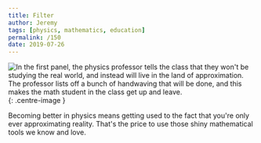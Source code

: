 ```yaml
---
title: Filter
author: Jeremy
tags: [physics, mathematics, education]
permalink: /150
date: 2019-07-26
---
```


![In the first panel, the physics professor tells the class that they won't be studying the real world, and instead will live in the land of approximation. The professor lists off a bunch of handwaving that will be done, and this makes the math student in the class get up and leave.](https://res.cloudinary.com/dh3hm8pb7/image/upload/c_scale,q_auto:best,w_615/v1535842782/Handwaving/Published/Filter.png){: .centre-image }

Becoming better in physics means getting used to the fact that you're only ever approximating reality. That's the price to use those shiny mathematical tools we know and love.
